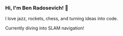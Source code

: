 ### Hi, I'm Ben Radosevich! 👋

I love jazz, rockets, chess, and turning ideas into code.

Currently diving into SLAM navigation!



